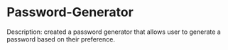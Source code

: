 # Password-Generator

Description: created a password generator that allows user to generate a password based on their preference.  
